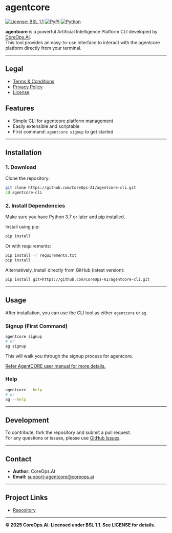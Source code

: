 # agentcore

[![License: BSL 1.1](https://img.shields.io/badge/License-BSL%201.1-blue.svg)](https://mariadb.com/bsl11)
[![PyPI](https://img.shields.io/pypi/v/agentcore.svg)](https://pypi.org/project/agentcore/)
[![Python](https://img.shields.io/badge/python-3.7%2B-blue.svg)](https://www.python.org/)

**agentcore** is a powerful Artificial Intelligence Platform CLI developed by [CoreOps.AI](https://coreops.ai).  
This tool provides an easy-to-use interface to interact with the agentcore platform directly from your terminal.

---
## Legal

- [Terms & Conditions](./terms_condition.md)
- [Privacy Policy](./privacy_policy.md)
- [License](./LICENSE)

## Features

- Simple CLI for agentcore platform management
- Easily extensible and scriptable
- First command: `agentcore signup` to get started

---

## Installation

### 1. Download

Clone the repository:

```bash
git clone https://github.com/CoreOps-AI/agentcore-cli.git
cd agentcore-cli
```

### 2. Install Dependencies

Make sure you have Python 3.7 or later and [pip](https://pip.pypa.io/) installed.

Install using pip:

```bash
pip install .
```

Or with requirements:

```bash
pip install -r requirements.txt
pip install .
```

Alternatively, install directly from GitHub (latest version):

```bash
pip install git+https://github.com/CoreOps-AI/agentcore-cli.git
```

---

## Usage

After installation, you can use the CLI tool as either `agentcore` or `ag`.

### Signup (First Command)

```bash
agentcore signup
# or
ag signup
```

This will walk you through the signup process for agentcore.

[Refer AgentCORE user manual for more details.](./User_Manual.pdf)

### Help

```bash
agentcore --help
# or
ag --help
```

---

## Development

To contribute, fork the repository and submit a pull request.  
For any questions or issues, please use [GitHub Issues](https://github.com/CoreOps-AI/agentcore-cli/issues).

---

## Contact

- **Author:** CoreOps.AI
- **Email:** support-agentcore@coreops.ai

---

## Project Links

- [Repository](https://github.com/CoreOps-AI/agentcore-cli)

---

**© 2025 CoreOps.AI. Licensed under BSL 1.1. See LICENSE for details.**

